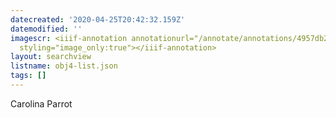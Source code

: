```yaml
---
datecreated: '2020-04-25T20:42:32.159Z'
datemodified: ''
imagescr: <iiif-annotation annotationurl="/annotate/annotations/4957db26-8735-11ea-92cc-5254008afee6.json"
  styling="image_only:true"></iiif-annotation>
layout: searchview
listname: obj4-list.json
tags: []
---
```

Carolina Parrot